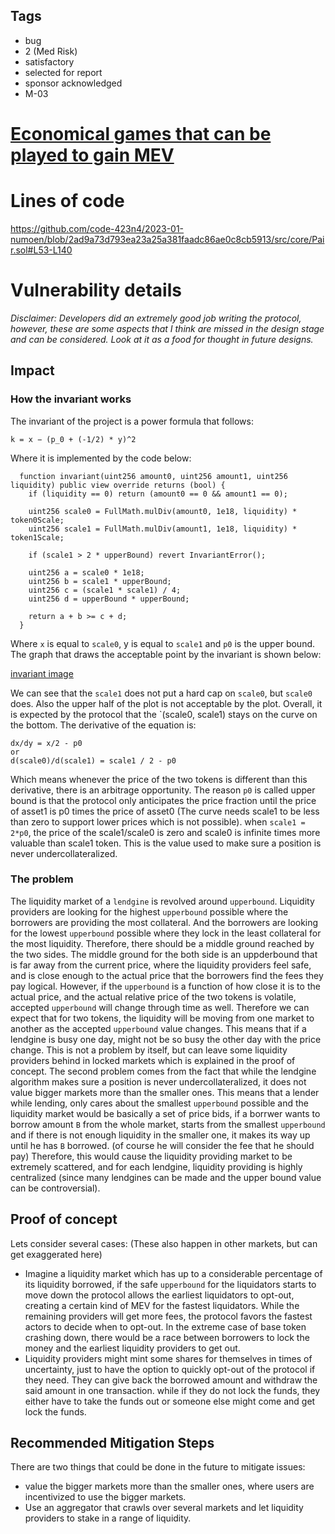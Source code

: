 ## Tags

- bug
- 2 (Med Risk)
- satisfactory
- selected for report
- sponsor acknowledged
- M-03

# [Economical games that can be played to gain MEV](https://github.com/code-423n4/2023-01-numoen-findings/issues/242) 

# Lines of code

https://github.com/code-423n4/2023-01-numoen/blob/2ad9a73d793ea23a25a381faadc86ae0c8cb5913/src/core/Pair.sol#L53-L140


# Vulnerability details

_Disclaimer: Developers did an extremely good job writing the protocol, however, these are some aspects that I think are missed in the design stage and can be considered. Look at it as a food for thought in future designs._
## Impact
### How the invariant works
The invariant of the project is a power formula that follows:
```
k = x − (p_0 + (-1/2) * y)^2
```
Where it is implemented by the code below:
```solidity
  function invariant(uint256 amount0, uint256 amount1, uint256 liquidity) public view override returns (bool) {
    if (liquidity == 0) return (amount0 == 0 && amount1 == 0);

    uint256 scale0 = FullMath.mulDiv(amount0, 1e18, liquidity) * token0Scale;
    uint256 scale1 = FullMath.mulDiv(amount1, 1e18, liquidity) * token1Scale;

    if (scale1 > 2 * upperBound) revert InvariantError();

    uint256 a = scale0 * 1e18;
    uint256 b = scale1 * upperBound;
    uint256 c = (scale1 * scale1) / 4;
    uint256 d = upperBound * upperBound;

    return a + b >= c + d;
  }
```
Where `x` is equal to `scale0`, y is equal to `scale1` and `p0` is the upper bound. The graph that draws the acceptable point by the invariant is shown below:

[invariant image](https://user-images.githubusercontent.com/18353616/216128438-a43afa14-c96d-413e-9fc5-5279da6fc852.png)

We can see that the `scale1` does not put a hard cap on `scale0`, but `scale0` does. Also the upper half of the plot is not acceptable by the plot. Overall, it is expected by the protocol that the `(scale0, scale1) stays on the curve on the bottom. 
The derivative of the equation is:
```
dx/dy = x/2 - p0
or
d(scale0)/d(scale1) = scale1 / 2 - p0
```

Which means whenever the price of the two tokens is different than this derivative, there is an arbitrage opportunity. The reason `p0` is called upper bound is that the protocol only anticipates the price fraction until the price of asset1 is p0 times the price of asset0 (The curve needs scale1 to be less than zero to support lower prices which is not possible). when `scale1 = 2*p0`, the price of the scale1/scale0 is zero and scale0 is infinite times more valuable than scale1 token. This is the value used to make sure a position is never undercollateralized.

### The problem
The liquidity market of a `lendgine` is revolved around `upperbound`. Liquidity providers are looking for the highest `upperbound` possible where the borrowers are providing the most collateral. And the borrowers are looking for the lowest `upperbound` possible where they lock in the least collateral for the most liquidity. Therefore, there should be a middle ground reached by the two sides. The middle ground for the both side is an uppderbound that is far away from the current price, where the liquidity providers feel safe, and is close enough to the actual price that the borrowers find the fees they pay logical. However, if the `upperbound` is a function of how close it is to the actual price, and the actual relative price of the two tokens is volatile, accepted `upperbound` will change through time as well. Therefore we can expect that for two tokens, the liquidity will be moving from one market to another as the accepted `upperbound` value changes. This means that if a lendgine is busy one day, might not be so busy the other day with the price change. This is not a problem by itself, but can leave some liquidity providers behind in locked markets which is explained in the proof of concept.
The second problem comes from the fact that while the lendgine algorithm makes sure a position is never undercollateralized, it does not value bigger markets more than the smaller ones. This means that a lender while lending, only cares about the smallest `upperbound` possible and the liquidity market would be basically a set of price bids, if a borrwer wants to borrow amount `B` from the whole market, starts from the smallest `upperbound` and if there is not enough liquidity in the smaller one, it makes its way up until he has `B` borrowed. (of course he will consider the fee that he should pay) Therefore, this would cause the liquidity providing market to be extremely scattered, and for each lendgine, liquidity providing is highly centralized (since many lendgines can be made and the upper bound value can be controversial).

## Proof of concept
Lets consider several cases: (These also happen in other markets, but can get exaggerated here)
- Imagine a liquidity market which has up to a considerable percentage of its liquidity borrowed, if the safe `upperbound` for the liquidators starts to move down the protocol allows the earliest liquidators to opt-out, creating a certain kind of MEV for the fastest liquidators. While the remaining providers will get more fees, the protocol favors the fastest actors to decide when to opt-out. In the extreme case of base token crashing down, there would be a race between borrowers to lock the money and the earliest liquidity providers to get out.
- Liquidity providers might mint some shares for themselves in times of uncertainty, just to have the option to quickly opt-out of the protocol if they need. They can give back the borrowed amount and withdraw the said amount in one transaction. while if they do not lock the funds, they either have to take the funds out or someone else might come and get lock the funds.

## Recommended Mitigation Steps
There are two things that could be done in the future to mitigate issues:
- value the bigger markets more than the smaller ones, where users are incentivized to use the bigger markets.
- Use an aggregator that crawls over several markets and let liquidity providers to stake in a range of liquidity.